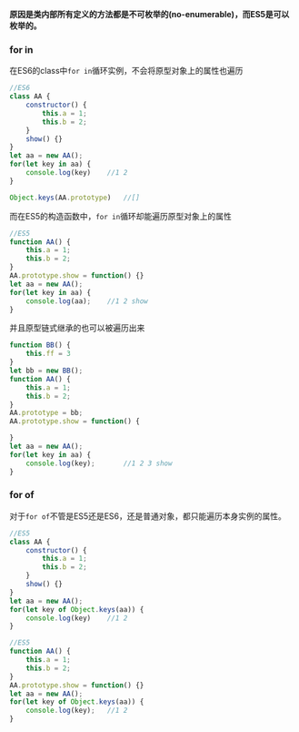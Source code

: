 **原因是类内部所有定义的方法都是不可枚举的(no-enumerable)，而ES5是可以枚举的。**

### for in

在ES6的class中`for in`循环实例，不会将原型对象上的属性也遍历

```js
//ES6   
class AA {
    constructor() {
        this.a = 1;
        this.b = 2;
    }
    show() {}
}
let aa = new AA();
for(let key in aa) {
    console.log(key)	//1 2
}

Object.keys(AA.prototype)	//[]
```

而在ES5的构造函数中，`for in`循环却能遍历原型对象上的属性

```js
//ES5
function AA() {
    this.a = 1;
    this.b = 2;
}
AA.prototype.show = function() {}
let aa = new AA();
for(let key in aa) {
    console.log(aa);	//1 2 show
}
```

并且原型链式继承的也可以被遍历出来

```js
function BB() {
    this.ff = 3
}
let bb = new BB();
function AA() {
    this.a = 1;
    this.b = 2;
}
AA.prototype = bb;
AA.prototype.show = function() {

}
let aa = new AA();
for(let key in aa) {
    console.log(key);       //1 2 3 show
}
```

### for of

对于`for of`不管是ES5还是ES6，还是普通对象，都只能遍历本身实例的属性。

```js
//ES5
class AA {
    constructor() {
        this.a = 1;
        this.b = 2;
    }
    show() {}
}
let aa = new AA();
for(let key of Object.keys(aa)) {
    console.log(key)	//1 2
}
```

```js
//ES5
function AA() {
    this.a = 1;
    this.b = 2;
}
AA.prototype.show = function() {}
let aa = new AA();
for(let key of Object.keys(aa)) {
    console.log(key);	//1 2
}
```

